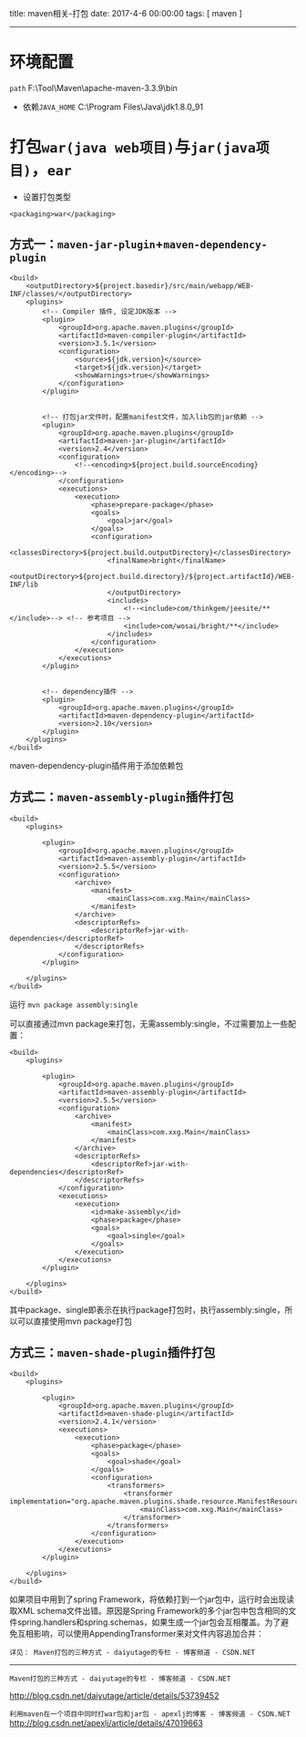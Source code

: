title: maven相关-打包
date: 2017-4-6 00:00:00
tags: [ maven ]


---


# 环境配置
`path` F:\Tool\Maven\apache-maven-3.3.9\bin
- 依赖`JAVA_HOME` C:\Program Files\Java\jdk1.8.0_91


# 打包`war(java web项目)`与`jar(java项目)`，`ear`
- 设置打包类型
```
<packaging>war</packaging>

```


## 方式一：`maven-jar-plugin`+`maven-dependency-plugin`
```
<build>
    <outputDirectory>${project.basedir}/src/main/webapp/WEB-INF/classes/</outputDirectory>
    <plugins>
        <!-- Compiler 插件, 设定JDK版本 -->
        <plugin>
            <groupId>org.apache.maven.plugins</groupId>
            <artifactId>maven-compiler-plugin</artifactId>
            <version>3.5.1</version>
            <configuration>
                <source>${jdk.version}</source>
                <target>${jdk.version}</target>
                <showWarnings>true</showWarnings>
            </configuration>
        </plugin>


        <!-- 打包jar文件时，配置manifest文件，加入lib包的jar依赖 -->
        <plugin>
            <groupId>org.apache.maven.plugins</groupId>
            <artifactId>maven-jar-plugin</artifactId>
            <version>2.4</version>
            <configuration>
                <!--<encoding>${project.build.sourceEncoding}</encoding>-->
            </configuration>
            <executions>
                <execution>
                    <phase>prepare-package</phase>
                    <goals>
                        <goal>jar</goal>
                    </goals>
                    <configuration>
                        <classesDirectory>${project.build.outputDirectory}</classesDirectory>
                        <finalName>bright</finalName>
                        <outputDirectory>${project.build.directory}/${project.artifactId}/WEB-INF/lib
                        </outputDirectory>
                        <includes>
                            <!--<include>com/thinkgem/jeesite/**</include>--> <!-- 参考项目 -->
                            <include>com/wosai/bright/**</include>
                        </includes>
                    </configuration>
                </execution>
            </executions>
        </plugin>


        <!-- dependency插件 -->
        <plugin>
            <groupId>org.apache.maven.plugins</groupId>
            <artifactId>maven-dependency-plugin</artifactId>
            <version>2.10</version>
        </plugin>
    </plugins>
</build>
```
maven-dependency-plugin插件用于添加依赖包


## 方式二：`maven-assembly-plugin`插件打包
```
<build>  
    <plugins>  
  
        <plugin>  
            <groupId>org.apache.maven.plugins</groupId>  
            <artifactId>maven-assembly-plugin</artifactId>  
            <version>2.5.5</version>  
            <configuration>  
                <archive>  
                    <manifest>  
                        <mainClass>com.xxg.Main</mainClass>  
                    </manifest>  
                </archive>  
                <descriptorRefs>  
                    <descriptorRef>jar-with-dependencies</descriptorRef>  
                </descriptorRefs>  
            </configuration>  
        </plugin>  
  
    </plugins>  
</build>  
```
运行
`mvn package assembly:single`

可以直接通过mvn package来打包，无需assembly:single，不过需要加上一些配置：

```
<build>  
    <plugins>  
  
        <plugin>  
            <groupId>org.apache.maven.plugins</groupId>  
            <artifactId>maven-assembly-plugin</artifactId>  
            <version>2.5.5</version>  
            <configuration>  
                <archive>  
                    <manifest>  
                        <mainClass>com.xxg.Main</mainClass>  
                    </manifest>  
                </archive>  
                <descriptorRefs>  
                    <descriptorRef>jar-with-dependencies</descriptorRef>  
                </descriptorRefs>  
            </configuration>  
            <executions>  
                <execution>  
                    <id>make-assembly</id>  
                    <phase>package</phase>  
                    <goals>  
                        <goal>single</goal>  
                    </goals>  
                </execution>  
            </executions>  
        </plugin>  
  
    </plugins>  
</build>  
```
其中<phase>package</phase>、<goal>single</goal>即表示在执行package打包时，执行assembly:single，所以可以直接使用mvn package打包



## 方式三：`maven-shade-plugin`插件打包
```
<build>  
    <plugins>  
  
        <plugin>  
            <groupId>org.apache.maven.plugins</groupId>  
            <artifactId>maven-shade-plugin</artifactId>  
            <version>2.4.1</version>  
            <executions>  
                <execution>  
                    <phase>package</phase>  
                    <goals>  
                        <goal>shade</goal>  
                    </goals>  
                    <configuration>  
                        <transformers>  
                            <transformer implementation="org.apache.maven.plugins.shade.resource.ManifestResourceTransformer">  
                                <mainClass>com.xxg.Main</mainClass>  
                            </transformer>  
                        </transformers>  
                    </configuration>  
                </execution>  
            </executions>  
        </plugin>  
  
    </plugins>  
</build> 
```
如果项目中用到了spring Framework，将依赖打到一个jar包中，运行时会出现读取XML schema文件出错。原因是Spring Framework的多个jar包中包含相同的文件spring.handlers和spring.schemas，如果生成一个jar包会互相覆盖。为了避免互相影响，可以使用AppendingTransformer来对文件内容追加合并：

`详见： Maven打包的三种方式 - daiyutage的专栏 - 博客频道 - CSDN.NET `


---
`Maven打包的三种方式 - daiyutage的专栏 - 博客频道 - CSDN.NET`

http://blog.csdn.net/daiyutage/article/details/53739452


`利用maven在一个项目中同时打war包和jar包 - apexlj的博客 - 博客频道 - CSDN.NET`
http://blog.csdn.net/apexlj/article/details/47019663
